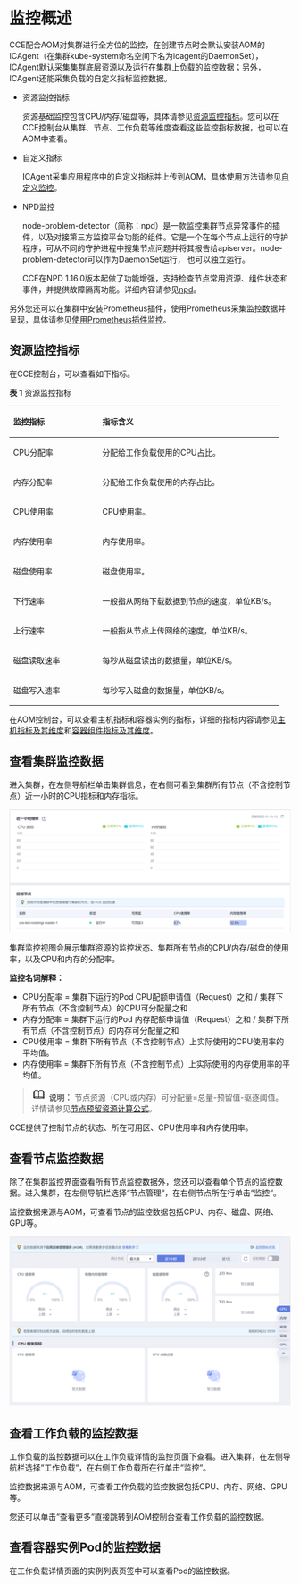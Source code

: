 # 监控概述<a name="cce_10_0182"></a>

CCE配合AOM对集群进行全方位的监控，在创建节点时会默认安装AOM的ICAgent（在集群kube-system命名空间下名为icagent的DaemonSet），ICAgent默认采集集群底层资源以及运行在集群上负载的监控数据；另外，ICAgent还能采集负载的自定义指标监控数据。

-   资源监控指标

    资源基础监控包含CPU/内存/磁盘等，具体请参见[资源监控指标](#section205486212251)。您可以在CCE控制台从集群、节点、工作负载等维度查看这些监控指标数据，也可以在AOM中查看。

-   自定义指标

    ICAgent采集应用程序中的自定义指标并上传到AOM，具体使用方法请参见[自定义监控](自定义监控.md)。

-   NPD监控

    node-problem-detector（简称：npd）是一款监控集群节点异常事件的插件，以及对接第三方监控平台功能的组件。它是一个在每个节点上运行的守护程序，可从不同的守护进程中搜集节点问题并将其报告给apiserver。node-problem-detector可以作为DaemonSet运行， 也可以独立运行。

    CCE在NPD 1.16.0版本起做了功能增强，支持检查节点常用资源、组件状态和事件，并提供故障隔离功能。详细内容请参见[npd](npd.md)。


另外您还可以在集群中安装Prometheus插件，使用Prometheus采集监控数据并呈现，具体请参见[使用Prometheus插件监控](使用Prometheus插件监控.md)。

## 资源监控指标<a name="section205486212251"></a>

在CCE控制台，可以查看如下指标。

**表 1**  资源监控指标

<a name="table1486013138225"></a>
<table><thead align="left"><tr id="row15860113172219"><th class="cellrowborder" valign="top" width="32.910000000000004%" id="mcps1.2.3.1.1"><p id="p1860111318225"><a name="p1860111318225"></a><a name="p1860111318225"></a>监控指标</p>
</th>
<th class="cellrowborder" valign="top" width="67.09%" id="mcps1.2.3.1.2"><p id="p1886081302214"><a name="p1886081302214"></a><a name="p1886081302214"></a>指标含义</p>
</th>
</tr>
</thead>
<tbody><tr id="row1165317863215"><td class="cellrowborder" valign="top" width="32.910000000000004%" headers="mcps1.2.3.1.1 "><p id="p1365315883216"><a name="p1365315883216"></a><a name="p1365315883216"></a>CPU分配率</p>
</td>
<td class="cellrowborder" valign="top" width="67.09%" headers="mcps1.2.3.1.2 "><p id="p1865311813219"><a name="p1865311813219"></a><a name="p1865311813219"></a>分配给工作负载使用的CPU占比。</p>
</td>
</tr>
<tr id="row174421766321"><td class="cellrowborder" valign="top" width="32.910000000000004%" headers="mcps1.2.3.1.1 "><p id="p44423619323"><a name="p44423619323"></a><a name="p44423619323"></a>内存分配率</p>
</td>
<td class="cellrowborder" valign="top" width="67.09%" headers="mcps1.2.3.1.2 "><p id="p1669119116176"><a name="p1669119116176"></a><a name="p1669119116176"></a>分配给工作负载使用的内存占比。</p>
</td>
</tr>
<tr id="row286081319224"><td class="cellrowborder" valign="top" width="32.910000000000004%" headers="mcps1.2.3.1.1 "><p id="p1586001317227"><a name="p1586001317227"></a><a name="p1586001317227"></a>CPU使用率</p>
</td>
<td class="cellrowborder" valign="top" width="67.09%" headers="mcps1.2.3.1.2 "><p id="p1986015137228"><a name="p1986015137228"></a><a name="p1986015137228"></a>CPU使用率。</p>
</td>
</tr>
<tr id="row13860161342214"><td class="cellrowborder" valign="top" width="32.910000000000004%" headers="mcps1.2.3.1.1 "><p id="p11860413152216"><a name="p11860413152216"></a><a name="p11860413152216"></a>内存使用率</p>
</td>
<td class="cellrowborder" valign="top" width="67.09%" headers="mcps1.2.3.1.2 "><p id="p19860161318221"><a name="p19860161318221"></a><a name="p19860161318221"></a>内存使用率。</p>
</td>
</tr>
<tr id="row86911734143211"><td class="cellrowborder" valign="top" width="32.910000000000004%" headers="mcps1.2.3.1.1 "><p id="p18601213112211"><a name="p18601213112211"></a><a name="p18601213112211"></a>磁盘使用率</p>
</td>
<td class="cellrowborder" valign="top" width="67.09%" headers="mcps1.2.3.1.2 "><p id="p58785716159"><a name="p58785716159"></a><a name="p58785716159"></a>磁盘使用率。</p>
</td>
</tr>
<tr id="row3860113172218"><td class="cellrowborder" valign="top" width="32.910000000000004%" headers="mcps1.2.3.1.1 "><p id="p822722541616"><a name="p822722541616"></a><a name="p822722541616"></a>下行速率</p>
</td>
<td class="cellrowborder" valign="top" width="67.09%" headers="mcps1.2.3.1.2 "><p id="p204478236166"><a name="p204478236166"></a><a name="p204478236166"></a>一般指从网络下载数据到节点的速度，单位KB/s。</p>
</td>
</tr>
<tr id="row148151597255"><td class="cellrowborder" valign="top" width="32.910000000000004%" headers="mcps1.2.3.1.1 "><p id="p62262025161611"><a name="p62262025161611"></a><a name="p62262025161611"></a>上行速率</p>
</td>
<td class="cellrowborder" valign="top" width="67.09%" headers="mcps1.2.3.1.2 "><p id="p68883217294"><a name="p68883217294"></a><a name="p68883217294"></a>一般指从节点上传网络的速度，单位KB/s。</p>
</td>
</tr>
<tr id="row109361229181319"><td class="cellrowborder" valign="top" width="32.910000000000004%" headers="mcps1.2.3.1.1 "><p id="p16936182931312"><a name="p16936182931312"></a><a name="p16936182931312"></a>磁盘读取速率</p>
</td>
<td class="cellrowborder" valign="top" width="67.09%" headers="mcps1.2.3.1.2 "><p id="p2936729171312"><a name="p2936729171312"></a><a name="p2936729171312"></a><span>每秒从磁盘读出的数据量</span>，单位KB/s。</p>
</td>
</tr>
<tr id="row1857594171313"><td class="cellrowborder" valign="top" width="32.910000000000004%" headers="mcps1.2.3.1.1 "><p id="p19575741161319"><a name="p19575741161319"></a><a name="p19575741161319"></a>磁盘写入速率</p>
</td>
<td class="cellrowborder" valign="top" width="67.09%" headers="mcps1.2.3.1.2 "><p id="p10575144131317"><a name="p10575144131317"></a><a name="p10575144131317"></a><span>每秒写入磁盘的数据量，</span>单位KB/s。</p>
</td>
</tr>
</tbody>
</table>

在AOM控制台，可以查看主机指标和容器实例的指标，详细的指标内容请参见[主机指标及其维度](https://support.huaweicloud.com/productdesc-aom2/aom_01_0026.html)和[容器组件指标及其维度](https://support.huaweicloud.com/productdesc-aom2/aom_01_0028.html)。

## 查看集群监控数据<a name="section1932383618498"></a>

进入集群，在左侧导航栏单击集群信息，在右侧可看到集群所有节点（不含控制节点）近一小时的CPU指标和内存指标。

![](figures/zh-cn_image_0000001207036132.png)

集群监控视图会展示集群资源的监控状态、集群所有节点的CPU/内存/磁盘的使用率，以及CPU和内存的分配率。

**监控名词解释：**

-   CPU分配率 = 集群下运行的Pod CPU配额申请值（Request）之和 / 集群下所有节点（不含控制节点）的CPU可分配量之和
-   内存分配率 = 集群下运行的Pod 内存配额申请值（Request）之和 / 集群下所有节点（不含控制节点）的内存可分配量之和
-   CPU使用率 = 集群下所有节点（不含控制节点）上实际使用的CPU使用率的平均值。
-   内存使用率 = 集群下所有节点（不含控制节点）上实际使用的内存使用率的平均值。

>![](public_sys-resources/icon-note.gif) **说明：** 
>节点资源（CPU或内存）可分配量=总量-预留值-驱逐阈值。详情请参见[节点预留资源计算公式](节点预留资源计算公式.md)。

CCE提供了控制节点的状态、所在可用区、CPU使用率和内存使用率。

## 查看节点监控数据<a name="section965517431154"></a>

除了在集群监控界面查看所有节点监控数据外，您还可以查看单个节点的监控数据。进入集群，在左侧导航栏选择“节点管理“，在右侧节点所在行单击“监控“。

监控数据来源与AOM，可查看节点的监控数据包括CPU、内存、磁盘、网络、GPU等。

![](figures/zh-cn_image_0000001207036610.png)

## 查看工作负载的监控数据<a name="section2221948202013"></a>

工作负载的监控数据可以在工作负载详情的监控页面下查看。进入集群，在左侧导航栏选择“工作负载“，在右侧工作负载所在行单击“监控“。

监控数据来源与AOM，可查看工作负载的监控数据包括CPU、内存、网络、GPU等。

您还可以单击“查看更多“直接跳转到AOM控制台查看工作负载的监控数据。

## 查看容器实例Pod的监控数据<a name="section1799803015267"></a>

在工作负载详情页面的实例列表页签中可以查看Pod的监控数据。

